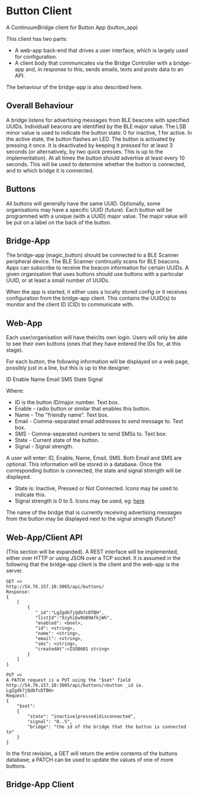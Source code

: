 # Button Client
A ContinuumBridge client for Button App (button_app)

This client has two parts:

* A web-app back-end that drives a user interface, which is largely used for configuration.
* A client body that communicates via the Bridge Controller with a bridge-app and, in response to this, sends emails, texts and posts data to an API.

The behaviour of the bridge-app is also described here.

Overall Behaviour
-----------------
A bridge listens for advertising messages from BLE beacons with specified UUIDs. Individuall beacons are identified by the BLE major value. The LSB minor value is used to indicate the button state: 0 for inactive, 1 for active. In the active state, the button flashes an LED. The button is activated by pressing it once. It is deactivated by keeping it pressed for at least 3 seconds (or alternatively, by two quick presses. This is up to the implementation). At all times the button should advertise at least every 10 seconds. This will be used to determine whether the button is connected, and to which bridge it is connected. 

Buttons
-------
All buttons will generally have the same UUID. Optionally, some organisations may have a specific UUID (future). Each button will be programmed with a unique (with a UUID) major value. The major value will be put on a label on the back of the button. 

Bridge-App
----------
The bridge-app (magic_button) should be connected to  a BLE Scanner peripheral device. The BLE Scanner continually scans for BLE beacons. Apps can subscribe to receive the beacon information for certain UUIDs. A given organisation that uses buttons should use buttons with a particular UUID, or at least a small number of UUIDs. 

When the app is started, it either uses a locally stored config or it receives configuration from the bridge-app client. This contains the UUID(s) to monitor and the client ID (CID) to communicate with.


Web-App
-------
Each user/organisation will have their/its own login. Users will only be able to see their own buttons (ones that they have entered the IDs for, at this stage).

For each button, the following information will be displayed on a web page, possibly just in a line, but this is up to the designer.

ID     Enable    Name      Email       SMS      State   Signal

Where:
- ID is the button ID/major number. Text box.
- Enable - radio button or similar that enables this button.
- Name - The "friendly name". Text box.
- Email - Comma-separated email addresses to send message to. Text box.
- SMS - Comma-separated numbers to send SMSs to. Text box.
- State - Current state of the button. 
- Signal - Signal strength.
 
A user will enter: ID, Enable, Name, Email, SMS. Both Email and SMS are optional. This information will be stored in a database. Once the corresponding button is connected, the state and signal strength will be displayed. 

* State is: Inactive, Pressed or Not Connected. Icons may be used to indicate this.
* Signal strength is 0 to 5. Icons may be used, eg: [here](http://www.shutterstock.com/pic-221484118/stock-vector-signal-strength-indicator-set-flat-graphics.html?src=asIqJmbM-ZNwdGWK0H6iiw-1-2)
 
The name of the bridge that is currently receiving advertising messages from the button may be displayed next to the signal strength (future)?

Web-App/Client API
------------------
(This section will be expanded).
A REST interface will be implemented, either over HTTP or using JSON over a TCP socket. It is assumed in the following that the bridge-app client is the client and the web-app is the server.

    GET <>
    http://54.76.157.10:3005/api/buttons/
    Response:
    {
        [
            {
               "_id":"LgZgdk7jQdbfcDTBH",
               "listId":"XzyhiEw9GB9AfkjWh",
               "enabled": <bool>,
               "id": <string>,
               "name": <string>,
               "email": <string>,
               "sms": <string>,
               "createdAt":<ISO8601 string>
            }
        ]
    }

    PUT <>
    A PATCH request is a PUT using the "$set" field
    http://54.76.157.10:3005/api/buttons/<button _id ie. LgZgdk7jQdbfcDTBH>
    Request:
    {
        "$set":
        {
            "state": "inactive|pressed|disconnected",
            "signal": "0..5",
            "bridge": "the id of the bridge that the button is connected to"
        }
    }

 In the first revision, a GET will return the entire contents of the buttons database; a PATCH can be used to update the values of one of more buttons.

Bridge-App Client
-----------------

